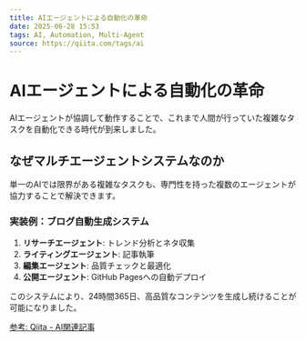 ```yaml
---
title: AIエージェントによる自動化の革命
date: 2025-06-28 15:53
tags: AI, Automation, Multi-Agent
source: https://qiita.com/tags/ai
---
```


# AIエージェントによる自動化の革命

AIエージェントが協調して動作することで、これまで人間が行っていた複雑なタスクを自動化できる時代が到来しました。

## なぜマルチエージェントシステムなのか

単一のAIでは限界がある複雑なタスクも、専門性を持った複数のエージェントが協力することで解決できます。

### 実装例：ブログ自動生成システム

1. **リサーチエージェント**: トレンド分析とネタ収集
2. **ライティングエージェント**: 記事執筆
3. **編集エージェント**: 品質チェックと最適化
4. **公開エージェント**: GitHub Pagesへの自動デプロイ

このシステムにより、24時間365日、高品質なコンテンツを生成し続けることが可能になりました。

[参考: Qiita - AI関連記事](https://qiita.com/tags/ai)